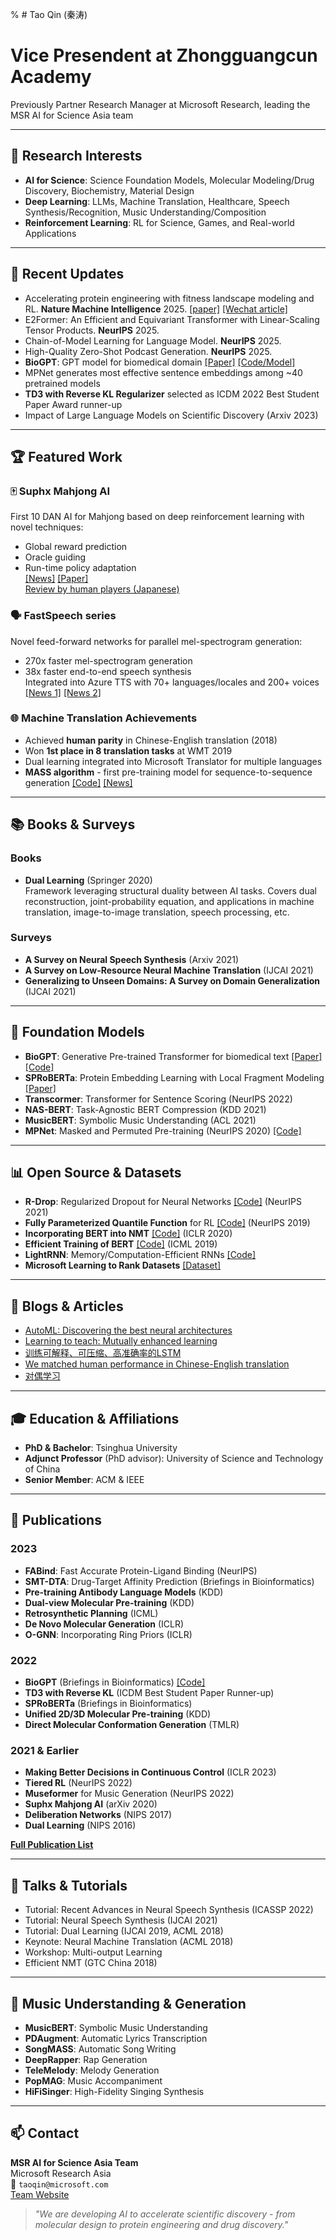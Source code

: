 % # Tao Qin (秦涛)
# Vice Presendent at Zhongguangcun Academy
Previously Partner Research Manager at Microsoft Research, leading the MSR AI for Science Asia team  

---

## 🔬 Research Interests
- **AI for Science**: Science Foundation Models, Molecular Modeling/Drug Discovery, Biochemistry, Material Design
- **Deep Learning**: LLMs, Machine Translation, Healthcare, Speech Synthesis/Recognition, Music Understanding/Composition
- **Reinforcement Learning**: RL for Science, Games, and Real-world Applications

---

## 🚀 Recent Updates
- Accelerating protein engineering with fitness landscape modeling and RL. **Nature Machine Intelligence** 2025. [[paper]](https://www.nature.com/articles/s42256-025-01103-w) [[Wechat article]](https://mp.weixin.qq.com/s/C65j-x6LHn_segjRkpdU0g)
- E2Former: An Efficient and Equivariant Transformer with Linear-Scaling Tensor Products. **NeurIPS** 2025.
- Chain-of-Model Learning for Language Model. **NeurIPS** 2025.
- High-Quality Zero-Shot Podcast Generation. **NeurIPS** 2025.
- **BioGPT**: GPT model for biomedical domain [[Paper]](https://arxiv.org/abs/2210.10341) [[Code/Model]](https://github.com/microsoft/BioGPT)
- MPNet generates most effective sentence embeddings among ~40 pretrained models
- **TD3 with Reverse KL Regularizer** selected as ICDM 2022 Best Student Paper Award runner-up
- Impact of Large Language Models on Scientific Discovery (Arxiv 2023)

---

## 🏆 Featured Work
### 🀄 Suphx Mahjong AI
First 10 DAN AI for Mahjong based on deep reinforcement learning with novel techniques:
- Global reward prediction
- Oracle guiding
- Run-time policy adaptation  
[[News]](https://www.microsoft.com/en-us/research/blog/suphx-achieving-new-milestones-in-the-game-of-mahjong/) [[Paper]](https://arxiv.org/abs/2003.13590)  
[Review by human players (Japanese)](https://note.com/kokoroe/n/n9e6c0d1b5d3a)

### 🗣️ FastSpeech series
Novel feed-forward networks for parallel mel-spectrogram generation:
- 270x faster mel-spectrogram generation
- 38x faster end-to-end speech synthesis  
Integrated into Azure TTS with 70+ languages/locales and 200+ voices  
[[News 1]](https://www.microsoft.com/en-us/research/blog/fastspeech-2/) [[News 2]](https://azure.microsoft.com/en-us/blog/neural-text-to-speech-now-supports-49-languages/)

### 🌐 Machine Translation Achievements
- Achieved **human parity** in Chinese-English translation (2018)
- Won **1st place in 8 translation tasks** at WMT 2019
- Dual learning integrated into Microsoft Translator for multiple languages
- **MASS algorithm** - first pre-training model for sequence-to-sequence generation [[Code]](https://github.com/microsoft/MASS) [[News]](https://www.microsoft.com/en-us/research/blog/microsoft-machines-set-new-standards-in-chinese-to-english-machine-translation/)

---
<!-- 
## 📣 We Are Hiring!
Seeking all levels of researchers with:
- Strong coding skills
- Passion for machine learning research in natural science problems  
📧 Contact: `qintao@bjzgca.edu.cn`

---
-->

## 📚 Books & Surveys
### Books
- **Dual Learning** (Springer 2020)  
  Framework leveraging structural duality between AI tasks. Covers dual reconstruction, joint-probability equation, and applications in machine translation, image-to-image translation, speech processing, etc.

### Surveys
- **A Survey on Neural Speech Synthesis** (Arxiv 2021)
- **A Survey on Low-Resource Neural Machine Translation** (IJCAI 2021)
- **Generalizing to Unseen Domains: A Survey on Domain Generalization** (IJCAI 2021)

---

## 🧪 Foundation Models
- **BioGPT**: Generative Pre-trained Transformer for biomedical text [[Paper]](https://www.biorxiv.org/content/10.1101/2022.06.24.497479v1) [[Code]](https://github.com/microsoft/BioGPT)
- **SPRoBERTa**: Protein Embedding Learning with Local Fragment Modeling [[Paper]](https://academic.oup.com/bib/advance-article/doi/10.1093/bib/bbab564/6491404)
- **Transcormer**: Transformer for Sentence Scoring (NeurIPS 2022)
- **NAS-BERT**: Task-Agnostic BERT Compression (KDD 2021)
- **MusicBERT**: Symbolic Music Understanding (ACL 2021)
- **MPNet**: Masked and Permuted Pre-training (NeurIPS 2020) [[Code]](https://github.com/microsoft/MPNet)

---

## 📊 Open Source & Datasets
- **R-Drop**: Regularized Dropout for Neural Networks [[Code]](https://github.com/dropreg/R-Drop) (NeurIPS 2021)
- **Fully Parameterized Quantile Function** for RL [[Code]](https://github.com/microsoft/fully-parameterized-quantile-function) (NeurIPS 2019)
- **Incorporating BERT into NMT** [[Code]](https://github.com/bert-nmt/bert-nmt) (ICLR 2020)
- **Efficient Training of BERT** [[Code]](https://github.com/microsoft/progressively-stacking-bert) (ICML 2019)
- **LightRNN**: Memory/Computation-Efficient RNNs [[Code]](https://github.com/Microsoft/LightRNN)
- **Microsoft Learning to Rank Datasets** [[Dataset]](https://www.microsoft.com/en-us/research/project/letor-learning-rank-information-retrieval/)

---

## 📰 Blogs & Articles
- [AutoML: Discovering the best neural architectures](https://www.microsoft.com/en-us/research/blog/automl-discovering-the-best-neural-architectures/)
- [Learning to teach: Mutually enhanced learning](https://www.microsoft.com/en-us/research/blog/learning-to-teach-mutually-enhanced-learning-and-teaching-for-artificial-intelligence/)
- [训练可解释、可压缩、高准确率的LSTM](https://zhuanlan.zhihu.com/p/42169559)
- [We matched human performance in Chinese-English translation](https://www.microsoft.com/en-us/research/blog/microsoft-machines-set-new-milestones-in-chinese-to-english-machine-translation/)
- [对偶学习](https://zhuanlan.zhihu.com/p/34592532)

---

## 🎓 Education & Affiliations
- **PhD & Bachelor**: Tsinghua University
- **Adjunct Professor** (PhD advisor): University of Science and Technology of China
- **Senior Member**: ACM & IEEE

---

## 📝 Publications

### 2023
- **FABind**: Fast Accurate Protein-Ligand Binding (NeurIPS)
- **SMT-DTA**: Drug-Target Affinity Prediction (Briefings in Bioinformatics)
- **Pre-training Antibody Language Models** (KDD)
- **Dual-view Molecular Pre-training** (KDD)
- **Retrosynthetic Planning** (ICML)
- **De Novo Molecular Generation** (ICLR)
- **O-GNN**: Incorporating Ring Priors (ICLR)

### 2022
- **BioGPT** (Briefings in Bioinformatics) [[Code]](https://github.com/microsoft/BioGPT)
- **TD3 with Reverse KL** (ICDM Best Student Paper Runner-up)
- **SPRoBERTa** (Briefings in Bioinformatics)
- **Unified 2D/3D Molecular Pre-training** (KDD)
- **Direct Molecular Conformation Generation** (TMLR)

### 2021 & Earlier
- **Making Better Decisions in Continuous Control** (ICLR 2023)
- **Tiered RL** (NeurIPS 2022)
- **Museformer** for Music Generation (NeurIPS 2022)
- **Suphx Mahjong AI** (arXiv 2020)
- **Deliberation Networks** (NIPS 2017)
- **Dual Learning** (NIPS 2016)

**[Full Publication List](https://scholar.google.com/citations?hl=en&user=Bl4SRU0AAAAJ)**

---

## 💬 Talks & Tutorials
- Tutorial: Recent Advances in Neural Speech Synthesis (ICASSP 2022)
- Tutorial: Neural Speech Synthesis (IJCAI 2021)
- Tutorial: Dual Learning (IJCAI 2019, ACML 2018)
- Keynote: Neural Machine Translation (ACML 2018)
- Workshop: Multi-output Learning
- Efficient NMT (GTC China 2018)

---

## 🎵 Music Understanding & Generation
- **MusicBERT**: Symbolic Music Understanding
- **PDAugment**: Automatic Lyrics Transcription
- **SongMASS**: Automatic Song Writing
- **DeepRapper**: Rap Generation
- **TeleMelody**: Melody Generation
- **PopMAG**: Music Accompaniment
- **HiFiSinger**: High-Fidelity Singing Synthesis

---

## 📫 Contact
**MSR AI for Science Asia Team**  
Microsoft Research Asia  
📧 `taoqin@microsoft.com`  
[Team Website](https://www.microsoft.com/en-us/research/group/ai-for-science-asia/)

> *"We are developing AI to accelerate scientific discovery - from molecular design to protein engineering and drug discovery."*




